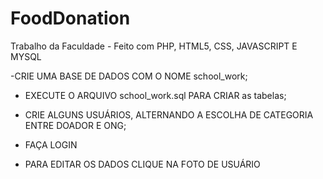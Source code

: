 # FoodDonation
Trabalho da Faculdade - Feito com PHP, HTML5, CSS, JAVASCRIPT E MYSQL

-CRIE UMA BASE DE DADOS COM O NOME school_work;
- EXECUTE O ARQUIVO school_work.sql PARA CRIAR as tabelas;

- CRIE ALGUNS USUÁRIOS, ALTERNANDO A ESCOLHA DE CATEGORIA ENTRE DOADOR E ONG;
- FAÇA LOGIN
- PARA EDITAR OS DADOS CLIQUE NA FOTO DE USUÁRIO
